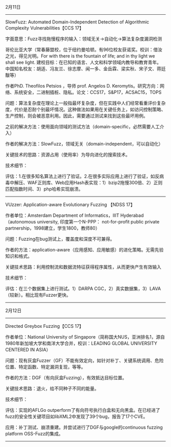 2月11日

----

SlowFuzz: Automated Domain-Independent Detection of Algorithmic Complexity Vulnerabilities【CCS 17】 

字面意思：Fuzz寻找拖慢程序的输入：领域无关→自动化→算法复杂度漏洞检测

哥伦比亚大学（常春藤盟校，位于纽约曼哈顿。有96位校友获诺奖。校训：借汝之光，得见光明。For with there is the fountain of life; and in thy light we shall see light. 建校目标：在已知的语言、人文和科学领域内教导和教育青年。中国知名校友：胡适、冯友兰、徐志摩、闻一多、金岳霖、梁实秋、宋子文、蒋廷黻等）

作者PhD. Theofilos Petsios ，导师 prof. Angelos D. Keromytis。研究方向：网络、系统安全，二进制插桩、隐私。论文：CCS17，S&P17，ACSAC15，TOPS

问题：算法复杂度在理论上一般指最坏复杂度，但在实践中人们经常看重评价复杂度，代价是忍耐个别最坏情况。这种做法如果用在关键任务上，如访问控制策略、生产控制，则会被恶意利用。因此，需要通过测试来找到这些最坏用例。

之前的解决方法：使用面向领域的测试方法（domain-specific，必然需要人工介入）

作者的解决方法：SlowFuzz，领域无关（domain-independent，可以自动化）

关键技术的思路：资源占用（使用率）为导向进化的搜索技术。

技术细节：


评估：1.在很多知名算法上进行了验证。2.在很多实际应用上进行了验证，如反病毒中解压、WAF正则库、Web应用Hash表实现：1）bzip2拖慢300倍、2）正则匹配指数时间、3）php哈希实现崩溃。

----

VUzzer: Application-aware Evolutionary Fuzzing 【NDSS 17】

作者单位：Amsterdam Department of Informatics，IIIT Hyderabad（autonomous university, 印度第一个N-PPP： not-for-profit public private partnership，1998建立，学生1800，教师80） 

问题：Fuzzing在bug测试上，覆盖度和深度不可兼得。

作者的方法：application-aware（应用感知、应用敏感）的进化策略。无需先验知识和格式。

关键技术思路：利用控制流和数据流特征获得程序属性，从而更快产生有效输入

技术细节：



评估：在三个数据集上进行测试。1）DARPA CGC，2）真实数据集，3）LAVA（较新）。相比现有Fuzzer更快。

----

2月12日

----

Directed Greybox Fuzzing【CCS 17】

作者单位：National University of Singapore（简称国大NUS，亚洲排名1，源自1980年新加坡大学和南洋大学合并，校训：LEADING GLOBAL UNIVERSITY CENTERED IN ASIA）

问题：现有灰盒Fuzzer（GF）不能有效定向，如针对补丁、关键系统调用、危险位置、特定函数、特定漏洞复现，等等。

作者的方法：DGF（有向灰盒Fuzzing），有效抵达目标位置。

关键技术思路：退火，给不同种子不同的能量。

技术细节：


评估：实现的AFLGo outperform了有向符号执行白盒和无向黑盒。在已经进了fuzz的安全性关键项目如libXML2中发现了39个bug，报告了17个CVE。

应用：补丁测试、崩溃重建。并尝试进行了DGF与google的continuous fuzzing platform OSS-Fuzz的集成。

----
